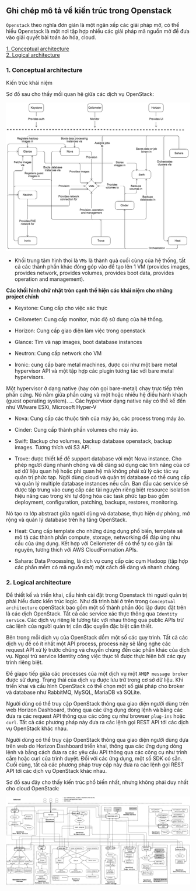 ## Ghi chép mô tả về kiến trúc trong Openstack

`Openstack` theo nghĩa đơn giản là một ngăn xếp các giải pháp mở, có thể hiểu Openstack là một nơi tập hợp nhiều các giải pháp mã nguồn mở để đưa vào giải quyết bài toán ảo hóa, cloud.

[1. Conceptual architecture](#conceptual)<br>
[2. Logical architecture](#logical)<br>

<a name="conceptual"></a>
### 1. Conceptual architecture

Kiến trúc khái niệm

Sơ đồ sau cho thấy mối quan hệ giữa các dịch vụ OpenStack:

![](../images/kien-truc-openstack/openstack_kilo_conceptual_arch.png)

- Khối trung tâm hình thoi là `VMs` là thành quả cuối cùng của hệ thống, tất cả các thành phần khác đóng góp vào để tạo lên 1 VM (provides images, provides network, provides volumes, provides boot data, provides operation and management).

**Các khối hình chữ nhật tròn cạnh thể hiện các khái niệm cho những project chính**


- Keystone: Cung cấp cho việc xác thực

- Ceilometer: Cung cấp monitor, mức độ sử dụng của hệ thống.

- Horizon: Cung cấp giao diện làm việc trong openstack

- Glance: Tìm và nạp images, boot database instances

- Neutron: Cung cấp network cho VM

- Ironic: cung cấp bare metal machines, được coi như một bare metal hypervisor API và một tập hợp các plugin tương tác với bare metal hypervisors.

Một hypervisor ở dạng native (hay còn gọi bare-metal) chạy trực tiếp trên phần cứng. Nó nằm giữa phần cứng và một hoặc nhiều hệ điều hành khách (guest operating system). ... Các hypervisor dạng native này có thể kể đến như VMware ESXi, Microsoft Hyper-V

- Nova: Cung cấp các thuộc tính của máy ảo, các process trong máy ảo.

- Cinder: Cung cấp thành phần volumes cho máy ảo.

- Swift: Backup cho volumes, backup database openstack, backup images. Tương thích với S3 API.

- Trove: được thiết kế để support database với một Nova instance. Cho phép người dùng nhanh chóng và dễ dàng sử dụng các tính năng của cơ sở dữ liệu quan hệ hoặc phi quan hệ mà không phải xử lý các tác vụ quản trị phức tạp. Ngời dùng cloud và quản trị database có thể cung cấp và quản lý multiple database instances nếu cần. Ban đầu các service sẽ được tập trung vào cung cấp các tài nguyên riêng biệt resource isolation hiệu năng cao trong khi tự động hóa các task phức tạp bao gồm deployment, configuration, patching, backups, restores, monitoring.

Nó tạo ra lớp abstract giữa người dùng và database, thực hiện dự phòng, mở rộng và quản lý database trên hạ tầng OpenStack.

- Heat:  Cung cấp template cho những dúng dụng phổ biến, template sẽ mô tả các thành phần compute, storage, networking để đáp ứng nhu cầu của ứng dụng. Kết hợp với Ceilometer để có thể tự co giãn tài nguyên, tương thích với AWS CloudFormation APIs.

- Sahara: Data Processing, là dịch vụ cung cấp các cụm Hadoop (tập hợp các phần mềm có mã nguồn mở) một cách dễ dàng và nhanh chóng.

<a name="logical"></a>
### 2. Logical architecture

Để thiết kế và triển khai, cấu hình cài đặt trong Openstack thì ngươi quản trị phải hiểu được kiến trúc logic. Như đã trình bài ở trên trong `Conceptual architecture` openStack bao gồm một số thành phần độc lập được đặt trên là các dịch OpenStack. Tất cả các service xác thực thông qua `Identity service`. Các dịch vụ riêng lẻ tương tác với nhau thông qua public APIs trừ các lệnh của người quản trị cần đặc quyền đặc biệt cần thiết.

Bên trong mỗi dịch vụ của OpenStack dồm một số các quy trình. Tất cả các dịch vụ đề có ít nhất một API process, process này sẽ lắng nghe các request API xử lý trước chúng và chuyển chúng đến các phần khác của dịch vụ. Ngoại trừ service Identity công việc thực tế được thực hiện bởi các quy trình riêng biệt.

Để giapo tiếp giữa các processes của một dịch vụ một `AMQP message broker` được sử dụng. Trạng thái của dịch vụ được lưu trữ trong cơ sở dữ liệu. Khi triển khai và cấu hình OpenStack có thể chọn một số giải pháp cho  broker và database như RabbitMQ, MySQL, MariaDB và SQLite.

Người dùng có thể truy cập OpenStack thông qua giao diện người dùng trên web Horizon Dashboard, thông qua các ứng dụng dòng lệnh và bằng các đưa ra các request API thông qua các công cụ như browser `plug-ins` hoặc `curl`. Tất cả các phương pháp này đưa ra các lệnh gọi REST API tới các dịch vụ OpenStack khác nhau.

Người dùng có thể truy cập OpenStack thông qua giao diện người dùng dựa trên web do Horizon Dashboard triển khai, thông qua các ứng dụng dòng lệnh và bằng cách đưa ra các yêu cầu API thông qua các công cụ như trình cắm hoặc curl của trình duyệt. Đối với các ứng dụng, một số SDK có sẵn. Cuối cùng, tất cả các phương pháp truy cập này đưa ra các lệnh gọi REST API tới các dịch vụ OpenStack khác nhau. 

Sơ đồ sau đây cho thấy kiến trúc phổ biến nhất, nhưng không phải duy nhất cho cloud OpenStack:

![](../images/kien-truc-openstack/openstack-arch-kilo-logical-v1.png)

























